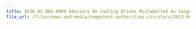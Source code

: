 ```yaml
---
title: AV16.01.004.0004 Advisory On Cooling Drinks Mislabelled As Saiga Antelope Drinks 
file_url: /files/news-and-media/competent-authorities-circulars/2013-04-19-CA.pdf
---
```

